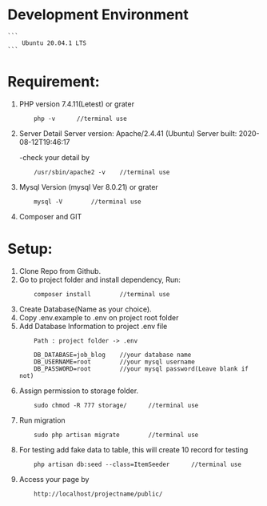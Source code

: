 # Development Environment
    ```
        Ubuntu 20.04.1 LTS
    ```

# Requirement:
1. PHP version  7.4.11(Letest)  or grater
    ```
        php -v      //terminal use
    ```
2. Server Detail
    Server version: Apache/2.4.41 (Ubuntu)
    Server built:   2020-08-12T19:46:17
    
    -check your detail by
    ```
        /usr/sbin/apache2 -v    //terminal use
    ```
3. Mysql Version (mysql  Ver 8.0.21) or grater
    ```
        mysql -V        //terminal use
    ```
4. Composer and GIT


# Setup:
1. Clone Repo from Github.
2. Go to project folder and install dependency, Run:
    ```
        composer install        //terminal use
    ```
3. Create Database(Name as your choice).
4. Copy .env.example to .env on project root folder
5. Add Database Information to project .env file
    ```
        Path : project folder -> .env

        DB_DATABASE=job_blog    //your database name
        DB_USERNAME=root        //your mysql username
        DB_PASSWORD=root        //your mysql password(Leave blank if not)
    ```
6. Assign permission to storage folder.
    ```
        sudo chmod -R 777 storage/      //terminal use
    ```
7. Run migration
    ```
        sudo php artisan migrate        //terminal use
    ```
8. For testing add fake data to table, this will create 10 record for testing
    ```
        php artisan db:seed --class=ItemSeeder      //terminal use
    ```
9. Access your page by
    ```
        http://localhost/projectname/public/
    ```
